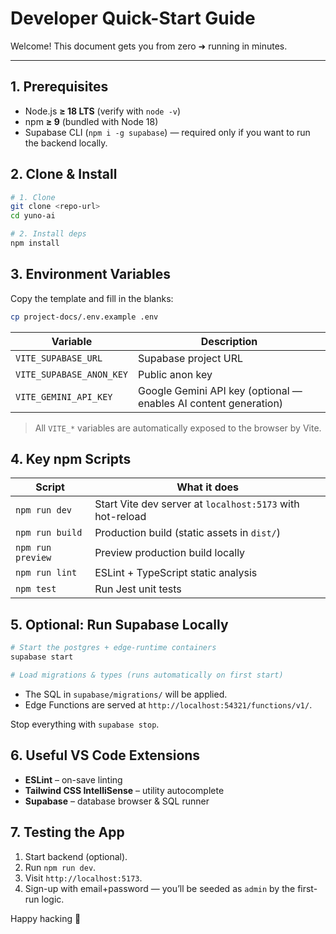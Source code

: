 # Developer Quick-Start Guide

Welcome! This document gets you from zero ➜ running in minutes.

---

## 1. Prerequisites

* Node.js **≥ 18 LTS** (verify with `node -v`)
* npm **≥ 9** (bundled with Node 18)
* Supabase CLI (`npm i -g supabase`) — required only if you want to run the backend locally.

## 2. Clone & Install

```bash
# 1. Clone
git clone <repo-url>
cd yuno-ai

# 2. Install deps
npm install
```

## 3. Environment Variables

Copy the template and fill in the blanks:

```bash
cp project-docs/.env.example .env
```

| Variable | Description |
|----------|-------------|
| `VITE_SUPABASE_URL` | Supabase project URL |
| `VITE_SUPABASE_ANON_KEY` | Public anon key |
| `VITE_GEMINI_API_KEY` | Google Gemini API key (optional — enables AI content generation) |

> All `VITE_*` variables are automatically exposed to the browser by Vite.

## 4. Key npm Scripts

| Script | What it does |
|--------|--------------|
| `npm run dev` | Start Vite dev server at `localhost:5173` with hot-reload |
| `npm run build` | Production build (static assets in `dist/`) |
| `npm run preview` | Preview production build locally |
| `npm run lint` | ESLint + TypeScript static analysis |
| `npm test` | Run Jest unit tests |

## 5. Optional: Run Supabase Locally

```bash
# Start the postgres + edge-runtime containers
supabase start

# Load migrations & types (runs automatically on first start)
```
* The SQL in `supabase/migrations/` will be applied.
* Edge Functions are served at `http://localhost:54321/functions/v1/`.

Stop everything with `supabase stop`.

## 6. Useful VS Code Extensions

* **ESLint** – on-save linting
* **Tailwind CSS IntelliSense** – utility autocomplete
* **Supabase** – database browser & SQL runner

## 7. Testing the App

1. Start backend (optional).
2. Run `npm run dev`.
3. Visit `http://localhost:5173`.
4. Sign-up with email+password — you’ll be seeded as `admin` by the first-run logic.

Happy hacking 🚀

